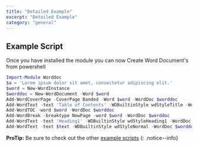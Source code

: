 ```yaml
---
title: "Detailed Example"
excerpt: "Detailed Example"
category: "general"
---
```


## Example Script

Once you have installed the module you can now Create Word Document's from powershell

```powershell
Import-Module Worddoc 
$a = 'Lorem ipsum dolor sit amet, consectetur adipiscing elit.' 
$word = New-WordInstance 
$worddoc = New-WordDocument -Word $word
Add-WordCoverPage -CoverPage Banded -Word $word -WordDoc $worddoc 
Add-WordText -text 'Table of Contents' -WDBuiltinStyle wdStyleTitle -WordDoc $worddoc 
Add-WordTOC -word $word -WordDoc $worddoc 
Add-WordBreak -breaktype NewPage -word $word -WordDoc $worddoc 
Add-WordText -text 'Heading1' -WDBuiltinStyle wdStyleHeading1 -WordDoc $worddoc
Add-WordText -text $text -WDBuiltinStyle wdStyleNormal -WordDoc $worddoc #WordDoc
```

**ProTip:** Be sure to check out the other [example scripts](/worddoc/scripts/) 
{: .notice--info}
